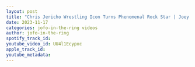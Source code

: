 ```yaml
---
layout: post
title: "Chris Jericho Wrestling Icon Turns Phenomenal Rock Star | Joey Cassata"
date: 2023-11-17
categories: jofo-in-the-ring videos
author: jofo-in-the-ring
spotify_track_id: 
youtube_video_id: UU4l1Ecypxc
apple_track_id: 
youtube_metadata: 
---
```

